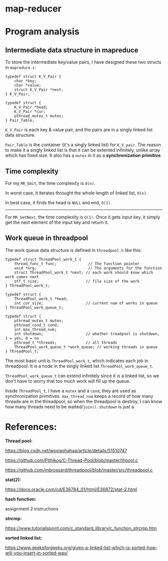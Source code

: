 # map-reducer

# Program analysis

## Intermediate data structure in mapreduce

To store the intermediate key/value pairs, I have designed these two structs in `mapreduce.c`:

```
typedef struct K_V_Pair {
    char *key;
    char *value;
    struct K_V_Pair *next;
} K_V_Pair;

typedef struct {
    K_V_Pair *head;
    K_V_Pair *cur;
    pthread_mutex_t mutex;
} Pair_Table;
```

`K_V_Pair` is each key & value pair, and the pairs are in a singly linked list data structure.

`Pair_Table` is the container (it's a singly linked list) for `K_V_pair`. The reason to make it a singly linked list is that it can be extented infinitely, unlike array which has fixed size. It also has a `mutex` in it as a **synchronization primitive**.

## Time complexity

For my `MR_Emit`, the time complexity is `O(n)`. 

In worst case, it iterates throught the whole length of linked list, `O(n)`. 

In best case, it finds the head is `NULL` and end, `O(1)`. 

---

For `MR_GetNext`, the time complexity is `O(1)`. Once it gets input key, it simply get the next element of the input key and return it.

## Work queue in threadpool

The work queue data structure is defined in `threadpool.h` like this:

```
typedef struct ThreadPool_work_t {
    thread_func_t func;              // The function pointer
    void *arg;                       // The arguments for the function
    struct ThreadPool_work_t *next; // each work should know which work comes next
    off_t size;                     // file size of the work
} ThreadPool_work_t;

typedef struct {
    ThreadPool_work_t *head;
    int cur_size;                   // current num of works in queue
} ThreadPool_work_queue_t;

typedef struct {
    pthread_mutex_t mutex;
    pthread_cond_t cond;
    int max_thread_num;
    int shutdown;                   // whether treadpool is shutdown, 1 = yes, 0 = no
    pthread_t *threads;             // all threads
    ThreadPool_work_queue_t *work_queue; // working threads in queue
} ThreadPool_t;
```

The most basic unit is `ThreadPool_work_t`, which indicates each job in threadpool. It is a node in the singly linked list `ThreadPool_work_queue_t`. 

`ThreadPool_work_queue_t` can extend infinitely since it is a linked list, so we don't have to worry that too much work will fill up the queue.

Inside `ThreadPool_t`, I have a `mutex` and a `cond`, they are used as synchronization primitives. `max_thread_num` keeps a record of how many threads are in the threadpool, so when the threadpool is destroy, I can know how many threads need to be waited/`join()`. `shutdown` is just a 



# References:

**Thread pool:** 

https://blog.csdn.net/woxiaohahaa/article/details/51510747

https://github.com/Pithikos/C-Thread-Pool/blob/master/thpool.c

https://github.com/mbrossard/threadpool/blob/master/src/threadpool.c

**stat(2):**

https://docs.oracle.com/cd/E36784_01/html/E36872/stat-2.html

**hash function:**

assignment 2 instructions

**strcmp:**

https://www.tutorialspoint.com/c_standard_library/c_function_strcmp.htm

**sorted linked list:**

https://www.geeksforgeeks.org/given-a-linked-list-which-is-sorted-how-will-you-insert-in-sorted-way/


